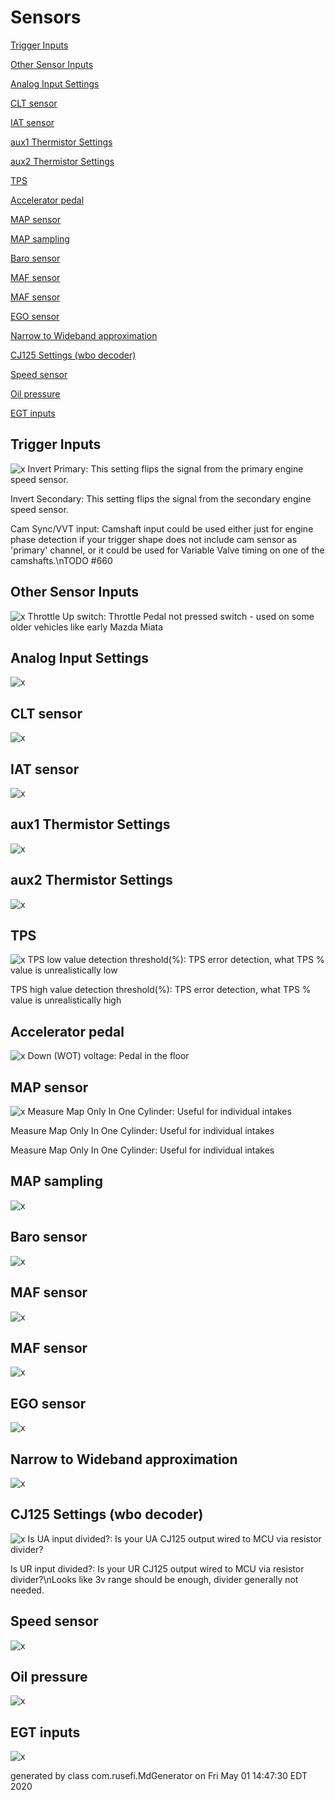 # Sensors
[Trigger Inputs](#Trigger-Inputs)

[Other Sensor Inputs](#Other-Sensor-Inputs)

[Analog Input Settings](#Analog-Input-Settings)

[CLT sensor](#CLT-sensor)

[IAT sensor](#IAT-sensor)

[aux1 Thermistor Settings](#aux1-Thermistor-Settings)

[aux2 Thermistor Settings](#aux2-Thermistor-Settings)

[TPS](#TPS)

[Accelerator pedal](#Accelerator-pedal)

[MAP sensor](#MAP-sensor)

[MAP sampling](#MAP-sampling)

[Baro sensor](#Baro-sensor)

[MAF sensor](#MAF-sensor)

[MAF sensor](#MAF-sensor)

[EGO sensor](#EGO-sensor)

[Narrow to Wideband approximation](#Narrow-to-Wideband-approximation)

[CJ125 Settings (wbo decoder)](#CJ125-Settings-(wbo-decoder))

[Speed sensor](#Speed-sensor)

[Oil pressure](#Oil-pressure)

[EGT inputs](#EGT-inputs)

## Trigger Inputs
![x](images/dialog_Trigger_Inputs.png)
Invert Primary: This setting flips the signal from the primary engine speed sensor.

Invert Secondary: This setting flips the signal from the secondary engine speed sensor.

Cam Sync/VVT input: Camshaft input could be used either just for engine phase detection if your trigger shape does not include cam sensor as 'primary' channel, or it could be used for Variable Valve timing on one of the camshafts.\nTODO #660

## Other Sensor Inputs
![x](images/dialog_Other_Sensor_Inputs.png)
Throttle Up switch: Throttle Pedal not pressed switch - used on some older vehicles like early Mazda Miata

## Analog Input Settings
![x](images/dialog_Analog_Input_Settings.png)
## CLT sensor
![x](images/dialog_CLT_sensor.png)
## IAT sensor
![x](images/dialog_IAT_sensor.png)
## aux1 Thermistor Settings
![x](images/dialog_aux1_Thermistor_Settings.png)
## aux2 Thermistor Settings
![x](images/dialog_aux2_Thermistor_Settings.png)
## TPS
![x](images/dialog_TPS.png)
TPS low value detection threshold(%): TPS error detection, what TPS % value is unrealistically low

TPS high value detection threshold(%): TPS error detection, what TPS % value is unrealistically high

## Accelerator pedal
![x](images/dialog_Accelerator_pedal.png)
Down (WOT) voltage: Pedal in the floor

## MAP sensor
![x](images/dialog_MAP_sensor.png)
Measure Map Only In One Cylinder: Useful for individual intakes

Measure Map Only In One Cylinder: Useful for individual intakes

Measure Map Only In One Cylinder: Useful for individual intakes

## MAP sampling
![x](images/dialog_MAP_sampling.png)
## Baro sensor
![x](images/dialog_Baro_sensor.png)
## MAF sensor
![x](images/dialog_MAF_sensor.png)
## MAF sensor
![x](images/dialog_MAF_sensor.png)
## EGO sensor
![x](images/dialog_EGO_sensor.png)
## Narrow to Wideband approximation
![x](images/dialog_Narrow_to_Wideband_approximation.png)
## CJ125 Settings (wbo decoder)
![x](images/dialog_CJ125_Settings_wbo_decoder.png)
Is UA input divided?: Is your UA CJ125 output wired to MCU via resistor divider?

Is UR input divided?: Is your UR CJ125 output wired to MCU via resistor divider?\nLooks like 3v range should be enough, divider generally not needed.

## Speed sensor
![x](images/dialog_Speed_sensor.png)
## Oil pressure
![x](images/dialog_Oil_pressure.png)
## EGT inputs
![x](images/dialog_EGT_inputs.png)

generated by class com.rusefi.MdGenerator on Fri May 01 14:47:30 EDT 2020
